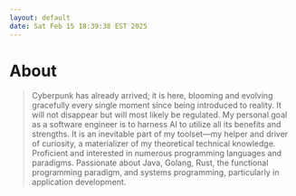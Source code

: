 ```yaml
---
layout: default
date: Sat Feb 15 18:39:38 EST 2025
---
```


# About

> Cyberpunk has already arrived; it is here, blooming and evolving gracefully every single moment since being introduced to reality. It will not disappear but will most likely be regulated. My personal goal as a software engineer is to harness AI to utilize all its benefits and strengths. It is an inevitable part of my toolset—my helper and driver of curiosity, a materializer of my theoretical technical knowledge.
> Proficient and interested in numerous programming languages and paradigms. Passionate about Java, Golang, Rust, the functional programming paradigm, and systems programming, particularly in application development.
